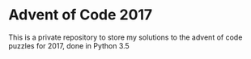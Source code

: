# Advent of Code 2017

This is a private repository to store my solutions to the advent of code puzzles for 2017, done in Python 3.5

